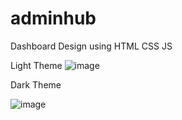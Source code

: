 # adminhub
Dashboard Design using HTML CSS JS

Light Theme
![image](https://github.com/CodePhoenixX/DashboardHCJ/assets/132158402/c86518b2-4554-4fa7-b733-e2a6c6d28b84)

Dark Theme

![image](https://github.com/CodePhoenixX/DashboardHCJ/assets/132158402/502cec70-cde5-4be5-b411-0fa0a4a5ee37)
